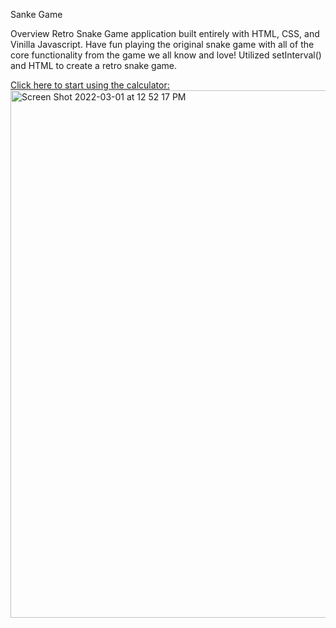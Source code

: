 Sanke Game

Overview
Retro Snake Game application built entirely with HTML, CSS, and Vinilla Javascript.
Have fun playing the original snake game with all of the core functionality from the game we all know and love!
Utilized setInterval() and HTML <canvas> to create a retro snake game. 
  
[Click here to start using the calculator:](https://ratzushca.github.io/Snake-Game/)
  <img width="844" alt="Screen Shot 2022-03-01 at 12 52 17 PM" src="https://user-images.githubusercontent.com/93014061/156246963-076f5e39-b5de-44ed-a757-dfa72990e8e4.png">
